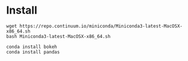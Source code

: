 

Install
===

	wget https://repo.continuum.io/miniconda/Miniconda3-latest-MacOSX-x86_64.sh
	bash Miniconda3-latest-MacOSX-x86_64.sh

	conda install bokeh
	conda install pandas